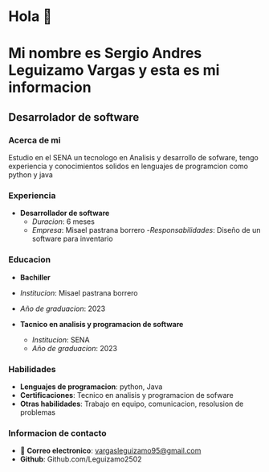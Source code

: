 # Hola 👋
# Mi nombre es Sergio Andres Leguizamo Vargas y esta es mi informacion
## Desarrolador de software
### Acerca de mi
Estudio en el SENA un tecnologo en Analisis y desarrollo de sofware, tengo experiencia y conocimientos solidos en lenguajes de programcion como python y java
### Experiencia
- **Desarrollador de software**
  - *Duracion*: 6 meses
  - *Empresa*: Misael pastrana borrero
  -*Responsabilidades*: Diseño de  un software para inventario
### Educacion 
- **Bachiller**
 - *Institucion*: Misael pastrana borrero
 - *Año de graduacion*: 2023
 
 - **Tacnico en analisis y programacion de software**
   - *Institucion*: SENA
   - *Año de graduacion*: 2023

### Habilidades
- **Lenguajes de programacion**: python, Java
- **Certificaciones**: Tecnico en analisis y programacion de sofware
- **Otras habilidades**: Trabajo en equipo, comunicacion, resolusion de problemas
### Informacion de contacto
- 📧 **Correo electronico**: vargasleguizamo95@gmail.com
- **Github**: Github.com/Leguizamo2502

